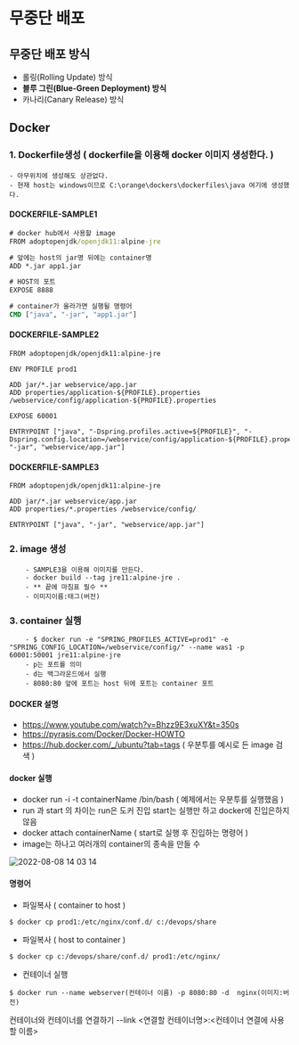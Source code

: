 # 무중단 배포

## 무중단 배포 방식 ##
- 롤링(Rolling Update) 방식
- **블루 그린(Blue-Green Deployment) 방식**
- 카나리(Canary Release) 방식

## Docker ##
### 1. Dockerfile생성 ( dockerfile을 이용해 docker 이미지 생성한다. ) ###
    - 아무위치에 생성해도 상관없다.
    - 현재 host는 windows이므로 C:\orange\dockers\dockerfiles\java 여기에 생성했다.

#### DOCKERFILE-SAMPLE1 ####
````cmd
# docker hub에서 사용할 image
FROM adoptopenjdk/openjdk11:alpine-jre

# 앞에는 host의 jar명 뒤에는 container명
ADD *.jar app1.jar

# HOST의 포트
EXPOSE 8888

# container가 올라가면 실행될 명령어
CMD ["java", "-jar", "app1.jar"]
````

#### DOCKERFILE-SAMPLE2 ####
````
FROM adoptopenjdk/openjdk11:alpine-jre

ENV PROFILE prod1

ADD jar/*.jar webservice/app.jar
ADD properties/application-${PROFILE}.properties /webservice/config/application-${PROFILE}.properties

EXPOSE 60001

ENTRYPOINT ["java", "-Dspring.profiles.active=${PROFILE}", "-Dspring.config.location=/webservice/config/application-${PROFILE}.properties", "-jar", "webservice/app.jar"]
````

#### DOCKERFILE-SAMPLE3 ####
````
FROM adoptopenjdk/openjdk11:alpine-jre

ADD jar/*.jar webservice/app.jar
ADD properties/*.properties /webservice/config/

ENTRYPOINT ["java", "-jar", "webservice/app.jar"]
````

### 2. image 생성 ###
        - SAMPLE3을 이용해 이미지를 만든다.
        - docker build --tag jre11:alpine-jre .
        - ** 끝에 마침표 필수 **
        - 이미지이름:태그(버전)

### 3. container 실행 ###
        - $ docker run -e "SPRING_PROFILES_ACTIVE=prod1" -e "SPRING_CONFIG_LOCATION=/webservice/config/" --name was1 -p 60001:50001 jre11:alpine-jre
        - p는 포트를 의미
        - d는 백그라운드에서 실행
        - 8080:80 앞에 포트는 host 뒤에 포트는 container 포트


#### DOCKER 설명 ####
- https://www.youtube.com/watch?v=Bhzz9E3xuXY&t=350s
- https://pyrasis.com/Docker/Docker-HOWTO
- https://hub.docker.com/_/ubuntu?tab=tags ( 우분투를 예시로 든 image 검색 )

#### docker 실행 ####
- docker run -i -t containerName /bin/bash ( 예제에서는 우분투를 실행했음 )
- run 과 start 의 차이는 run은 도커 진입 start는 실행만 하고 docker에 진입은하지 않음
- docker attach containerName ( start로 실행 후 진입하는 명령어 )
- image는 하나고 여러개의 container의 종속을 만들 수 

![2022-08-08 14 03 14](https://user-images.githubusercontent.com/24876345/183343019-30da31a2-073d-4e69-a57b-69ed579d1134.png)

#### 명령어 ####

- 파일복사 ( container to host )
````
$ docker cp prod1:/etc/nginx/conf.d/ c:/devops/share
````

- 파일복사 ( host to container )
````
$ docker cp c:/devops/share/conf.d/ prod1:/etc/nginx/
````

- 컨테이너 실행
````
$ docker run --name webserver(컨테이너 이름) -p 8080:80 -d  nginx(이미지:버전)
````
컨테이너와 컨테이너를 연결하기
--link <연결할 컨테이너명>:<컨테이너 연결에 사용할 이름>
